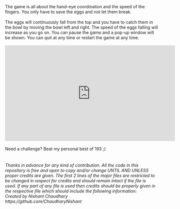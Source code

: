 <body>
The game is all about the hand-eye coordination and the speed of the fingers. You only have to save the eggs and not let them break.
<br><br>The eggs will continuously fall from the top and you have to catch them in the bowl by moving the bowl left and right. The speed of the eggs falling will increase as you go on. You can pause the game and a pop-up window will be shown. You can quit at any time or restart the game at any time.
<br><br><iframe width="560" height="315" src="https://www.youtube.com/embed/AjYgViDCY_U" frameborder="0" allow="accelerometer; autoplay; encrypted-media; gyroscope; picture-in-picture" allowfullscreen></iframe>
<br><br>Need a challenge? Beat my personal best of 193 ;)
<br><br><h6><i>Thanks in advance for any kind of contribution. All the code in this repository is free and open to copy and/or change UNTIL AND UNLESS proper credits are given. The first 2 lines of the major files are restricted to be changed in respect for credits and should remain intact if the file is used. If any part of any file is used then credits should be properly given in the respective file which should include the following information:
<br>Created by Nishant Chaudhary
<br>https://github.com/ChaudharyNishant</i></h6>
</body>

